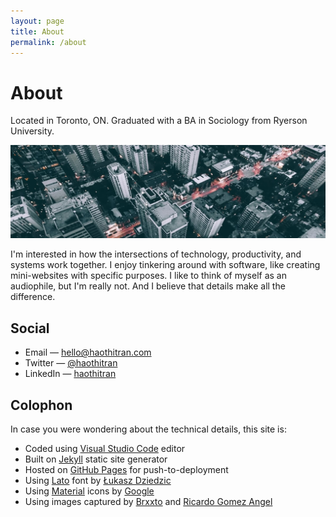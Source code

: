 ```yaml
---
layout: page
title: About
permalink: /about
---
```


# About

Located in Toronto, ON. Graduated with a BA in Sociology from Ryerson University.

![An image of downtown Toronto.](/assets/page-about-toronto.jpg)

I'm interested in how the intersections of technology, productivity, and systems work together. I enjoy tinkering around with software, like creating mini-websites with specific purposes. I like to think of myself as an audiophile, but I'm really not. And I believe that details make all the difference.

## Social

- Email — [hello@haothitran.com](mailto:hello@haothitran.com)
- Twitter — [@haothitran](https://twitter.com/haothitran)
- LinkedIn — [haothitran](https://www.linkedin.com/in/haothitran)

## Colophon

In case you were wondering about the technical details, this site is:

- Coded using [Visual Studio Code](https://code.visualstudio.com/) editor
- Built on [Jekyll](https://jekyllrb.com/) static site generator
- Hosted on [GitHub Pages](https://pages.github.com/) for push-to-deployment
- Using [Lato](https://fonts.google.com/specimen/Lato) font by [Łukasz Dziedzic](http://www.lukaszdziedzic.eu/)
- Using [Material](https://material.io/resources/icons/?style=baseline) icons by [Google](https://www.google.com/)
- Using images captured by [Brxxto](https://unsplash.com/@brxxto) and [Ricardo Gomez Angel](https://unsplash.com/@ripato)
